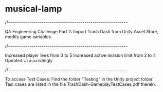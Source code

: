 # musical-lamp
//-------------------------------------------------------------

QA Engineering Challenge Part 2: Import Trash Dash from Unity Asset Store, modify game variables

//-------------------------------------------------------------

Increased player lives from 3 to 5
Increased active mission limit from 2 to 4
Updated Ui accordingly

//-------------------------------------------------------------

To access Test Cases:
Find the folder "Testing" in the Unity project folder.
Test cases are listed in the file TrashDash-GameplayTestCases.pdf therein.
